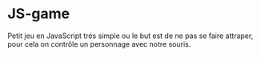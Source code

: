 # JS-game
Petit jeu en JavaScript trés simple ou le but est de ne pas se faire attraper, pour cela on contrôle un personnage avec notre souris.
